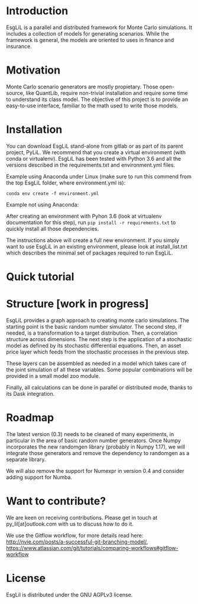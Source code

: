 # Introduction

EsgLiL is a parallel and distributed framework for Monte Carlo simulations. It includes a collection of models for generating scenarios. While the framework is general, the models are oriented to uses in finance and insurance.

# Motivation

Monte Carlo scenario generators are mostly propietary. Those open-source, like QuantLib, require non-trivial installation and require some time to understand its class model. The objective of this project is to provide an easy-to-use interface, familiar to the math used to write those models.

# Installation

You can download EsgLiL stand-alone from gitlab or as part of its parent project, PyLiL. We recommend that you create a virtual environment (with conda or virtualenv). 
EsgLiL has been tested with Python 3.6 and all the versions described in the requirements.txt and environment.yml files. 

Example using Anaconda under Linux (make sure to run this commend from the top EsgLiL folder, where environment.yml is):

    
    conda env create -f environment.yml
    
Example not using Anaconda:

After creating an environment with Pyhon 3.6 (look at virtualenv documentation for this step), run ```pip install -r requirements.txt``` to quickly install all those dependencies.

The instructions above will create a full new environment. If you simply want to use EsgLiL in an existing environment,
please look at install_list.txt which describes the minimal set of packages required to run EsgLiL.

# Quick tutorial

# Structure [work in progress]
EsgLiL provides a graph approach to creating monte carlo simulations. The starting point is the basic random number simulator. The second step, if needed, is a transformation to a target distribution. Then, a correlation structure across dimensions. The next step is the application of a 
stochastic model as defined by its stochastic differential equations. Then, an asset price layer which feeds from the stochastic processes in the previous step.

These layers can be assembled as needed in a model which takes care of the joint simulation of all these variables. Some popular combinations will be provided in a small model zoo module.

Finally, all calculations can be done in parallel or distributed mode, thanks to its Dask integration.

# Roadmap
The latest version (0.3) needs to be cleaned of many experiments, in particular in the area of basic random number generators.
Once Numpy incorporates the new randomgen library (probably in Numpy 1.17), we will integrate those generators and remove
the dependency to randomgen as a separate library. 

We will also remove the support for Numexpr in version 0.4 and consider adding support for Numba.
 

# Want to contribute?

We are keen on receiving contributions. Please get in touch at py_lil[at]outlook.com with us to discuss how to do it.

We use the Gitflow workflow, for more details read here: http://nvie.com/posts/a-successful-git-branching-model/, https://www.atlassian.com/git/tutorials/comparing-workflows#gitflow-workflow


# License

EsgLil is distributed under the GNU AGPLv3 license.
